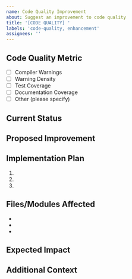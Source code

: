 ```yaml
---
name: Code Quality Improvement
about: Suggest an improvement to code quality
title: '[CODE QUALITY] '
labels: 'code-quality, enhancement'
assignees: ''
---
```


## Code Quality Metric

<!-- Which code quality metric does this improvement address? -->
- [ ] Compiler Warnings
- [ ] Warning Density
- [ ] Test Coverage
- [ ] Documentation Coverage
- [ ] Other (please specify)

## Current Status

<!-- Describe the current status of the code quality issue -->
<!-- Include specific metrics if available -->

## Proposed Improvement

<!-- Describe the improvement you're proposing -->
<!-- Be as specific as possible -->

## Implementation Plan

<!-- Outline the steps needed to implement this improvement -->
1. 
2. 
3. 

## Files/Modules Affected

<!-- List the files or modules that will be affected by this improvement -->
- 
- 
- 

## Expected Impact

<!-- What impact will this improvement have on the code quality metrics? -->
<!-- Provide estimates if possible -->

## Additional Context

<!-- Add any other context or screenshots about the improvement here -->